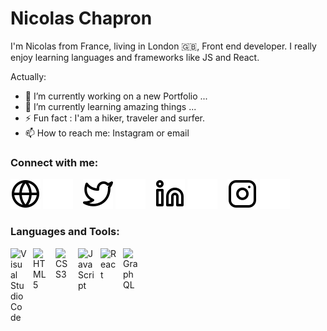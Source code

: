 # Nicolas Chapron
I'm Nicolas from France, living in London 🇬🇧, Front end developer. I really enjoy learning languages and frameworks like JS and React. 

<!---
NChapron/NChapron is a ✨ special ✨ repository because its `README.md` (this file) appears on your GitHub profile.
You can click the Preview link to take a look at your changes.
--->

Actually:

- 🔭 I’m currently working on a new Portfolio ...
- 🌱 I’m currently learning amazing things ...
- ⚡ Fun fact : I'am a hiker, traveler and surfer.
- 📫 How to reach me: Instagram or email

### Connect with me:

[![img_contact](./img/globe-light.svg)](https://nicolas-chapron.com#gh-light-mode-only)
[![img_contact](./img/globe-dark.svg)](https://nicolas-chapron.com#gh-dark-mode-only)
&nbsp;&nbsp;
[![img_contact](./img/twitter-light.svg)](https://nicolas-chapron.com#gh-light-mode-only)
[![img_contact](./img/twitter-dark.svg)](https://nicolas-chapron.com#gh-dark-mode-only)
&nbsp;&nbsp;
[![img_contact](./img/linkedin-light.svg)](https://www.linkedin.com/in/nicolas-chapron/#gh-light-mode-only)
[![img_contact](./img/linkedin-dark.svg)](https://www.linkedin.com/in/nicolas-chapron/#gh-dark-mode-only)
&nbsp;&nbsp;
[![img_contact](./img/instagram-light.svg)](https://www.instagram.com/nicolas.chapron/#gh-light-mode-only)
[![img_contact](./img/instagram-dark.svg)](https://www.instagram.com/nicolas.chapron/#gh-dark-mode-only)

### Languages and Tools:

<img align="left" alt="Visual Studio Code" width="26px" src="https://cdn.jsdelivr.net/gh/devicons/devicon/icons/vscode/vscode-original.svg" style="padding-right:10px;" />
<img align="left" alt="HTML5" width="26px" src="https://cdn.jsdelivr.net/gh/devicons/devicon/icons/html5/html5-original.svg" style="padding-right:10px;" />
<img align="left" alt="CSS3" width="26px" src="https://cdn.jsdelivr.net/gh/devicons/devicon/icons/css3/css3-original.svg" style="padding-right:10px;" />
<img align="left" alt="JavaScript" width="26px" src="https://cdn.jsdelivr.net/gh/devicons/devicon/icons/javascript/javascript-original.svg" style="padding-right:10px;" />
<img align="left" alt="React" width="26px" src="https://cdn.jsdelivr.net/gh/devicons/devicon/icons/react/react-original.svg" style="padding-right:10px;" />
<img align="left" alt="GraphQL" width="26px" src="https://cdn.jsdelivr.net/gh/devicons/devicon/icons/graphql/graphql-plain.svg" style="padding-right:10px;" />
